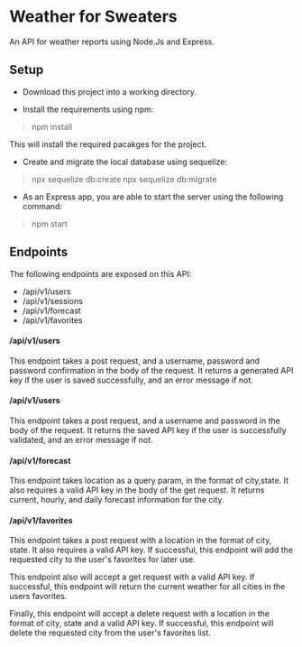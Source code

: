 # Weather for Sweaters
An API for weather reports using Node.Js and Express.

## Setup

* Download this project into a working directory.

* Install the requirements using npm:
> npm install

  This will install the required pacakges for the project.

* Create and migrate the local database using sequelize:
> npx sequelize db:create
> npx sequelize db:migrate

* As an Express app, you are able to start the server using the following command:
> npm start

## Endpoints

The following endpoints are exposed on this API:

* /api/v1/users
* /api/v1/sessions
* /api/v1/forecast
* /api/v1/favorites

#### /api/v1/users
This endpoint takes a post request, and a username, password and password confirmation in the body of the request. It returns a generated API key if the user is saved successfully, and an error message if not.

#### /api/v1/users
This endpoint takes a post request, and a username and password in the body of the request. It returns the saved API key if the user is successfully validated, and an error message if not.

#### /api/v1/forecast
This endpoint takes location as a query param, in the format of city,state. It also requires a valid API key in the body of the get request. It returns current, hourly, and daily forecast information for the city.

#### /api/v1/favorites
This endpoint takes a post request with a location in the format of city, state. It also requires a valid API key. If successful, this endpoint will add the requested city to the user's favorites for later use.

This endpoint also will accept a get request with a valid API key. If successful, this endpoint will return the current weather for all cities in the users favorites.

Finally, this endpoint will accept a delete request with a location in the format of city, state and a valid API key. If successful, this endpoint will delete the requested city from the user's favorites list.
